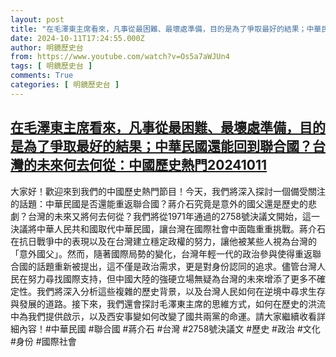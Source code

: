```yaml
---
layout: post
title: "在毛澤東主席看來，凡事從最困難、最壞處準備，目的是為了爭取最好的結果；中華民國還能回到聯合國？台灣的未來何去何從：中國歷史熱門20241011"
date: 2024-10-11T17:24:55.000Z
author: 明鏡歷史台
from: https://www.youtube.com/watch?v=Os5a7aWJUn4
tags: [ 明鏡歷史台 ]
comments: True
categories: [ 明鏡歷史台 ]
---
```

<!--1728667495000-->
[在毛澤東主席看來，凡事從最困難、最壞處準備，目的是為了爭取最好的結果；中華民國還能回到聯合國？台灣的未來何去何從：中國歷史熱門20241011](https://www.youtube.com/watch?v=Os5a7aWJUn4)
------

<div>
大家好！歡迎來到我們的中國歷史熱門節目！今天，我們將深入探討一個備受關注的話題：中華民國是否還能重返聯合國？蔣介石究竟是意外的國父還是歷史的悲劇？台灣的未來又將何去何從？我們將從1971年通過的2758號決議文開始，這一決議將中華人民共和國取代中華民國，讓台灣在國際社會中面臨重重挑戰。蔣介石在抗日戰爭中的表現以及在台灣建立穩定政權的努力，讓他被某些人視為台灣的「意外國父」。然而，隨著國際局勢的變化，台灣年輕一代的政治參與使得重返聯合國的話題重新被提出，這不僅是政治需求，更是對身份認同的追求。儘管台灣人民在努力尋找國際支持，但中國大陸的強硬立場無疑為台灣的未來增添了更多不確定性。我們將深入分析這些複雜的歷史背景，以及台灣人民如何在逆境中尋求生存與發展的道路。接下來，我們還會探討毛澤東主席的思維方式，如何在歷史的洪流中為我們提供啟示，以及西安事變如何改變了國共兩黨的命運。請大家繼續收看詳細內容！#中華民國 #聯合國 #蔣介石 #台灣 #2758號決議文 #歷史 #政治 #文化 #身份 #國際社會
</div>
